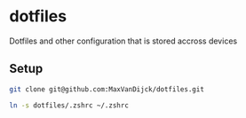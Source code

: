 # dotfiles
Dotfiles and other configuration that is stored accross devices

## Setup
```bash
git clone git@github.com:MaxVanDijck/dotfiles.git

ln -s dotfiles/.zshrc ~/.zshrc
```
